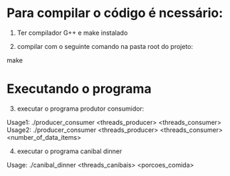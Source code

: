# Para compilar o código é ncessário:
1. Ter compilador G++ e make instalado

2. compilar com o seguinte comando na pasta root do projeto: 

make

# Executando o programa
3. executar o programa produtor consumidor: 

Usage1: ./producer_consumer <threads_producer> <threads_consumer>
Usage2: ./producer_consumer <threads_producer> <threads_consumer> <number_of_data_items>

4. executar o programa canibal dinner

Usage: ./canibal_dinner <threads_canibais> <porcoes_comida>
